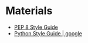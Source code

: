 # Materials

* [PEP 8 Style Guide](https://peps.python.org/pep-0008/)
* [Python Style Guide | google](https://google.github.io/styleguide/pyguide.html)
